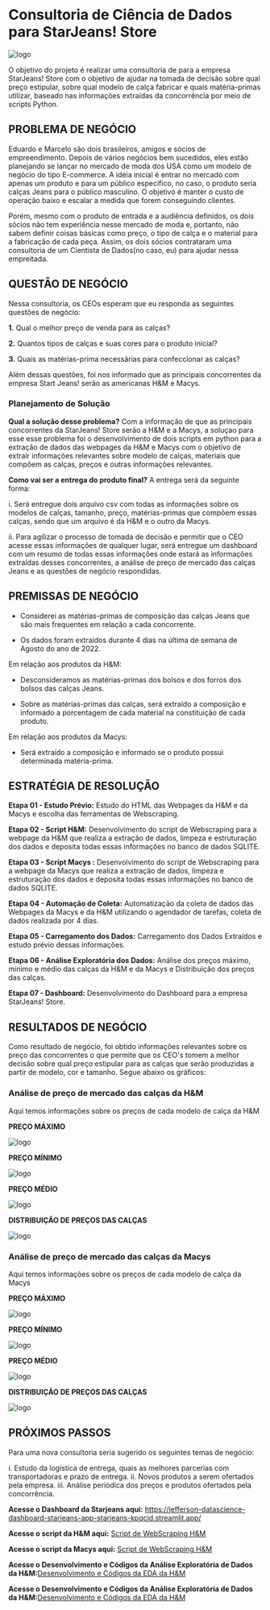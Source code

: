 # Consultoria de Ciência de Dados para StarJeans! Store

<img src="https://github.com/jefferson-datascience/project_starjeans_store/blob/main/images/imagem_fundo_apresentacao.jpg" alt="logo" style="zoom: 100%"/>

O objetivo do projeto é realizar uma consultoria de para a empresa StarJeans! Store com o objetivo de ajudar na tomada de decisão sobre qual preço estipular, sobre qual modelo de calça fabricar e quais matéria-primas utilizar, baseado nas informações extraídas da concorrência por meio de scripts Python.

## PROBLEMA DE NEGÓCIO

Eduardo e Marcelo são dois brasileiros, amigos e sócios de empreendimento. Depois de vários negócios bem sucedidos, eles estão planejando se lançar no mercado de moda dos USA como um modelo de negócio do tipo E-commerce. A idéia inicial é entrar no mercado com apenas um produto e para um público específico, no caso, o produto seria calças Jeans para o público masculino. O objetivo é manter o custo de operação baixo e escalar a medida que forem conseguindo clientes. 

Porém, mesmo com o produto de entrada e a audiência definidos, os dois sócios não tem experiência nesse mercado de moda e, portanto, não sabem definir coisas básicas como preço, o tipo de calça e o material para a fabricação de cada peça. Assim, os dois sócios contrataram uma consultoria de um Cientista de Dados(no caso, eu) para ajudar nessa empreitada.

## QUESTÃO DE NEGÓCIO

Nessa consultoria, os CEOs esperam que eu responda as seguintes questões de negócio:

**1.** Qual o melhor preço de venda para as calças?

**2.** Quantos tipos de calças e suas cores para o produto inicial?

**3.** Quais as matérias-prima necessárias para confeccionar as calças?

Além dessas questões, foi nos informado que as principais concorrentes da empresa Start Jeans! serão as americanas H&M e Macys.

### Planejamento de Solução

**Qual a solução desse problema?** Com a informação de que as principais concorrentes da StarJeans! Store serão a H&M e a Macys, a soluçao para esse esse problema foi o desenvolvimento de dois scripts em python para a extração de dados das webpages da H&M e Macys com o objetivo de extrair informações relevantes sobre modelo de calças, materiais que compõem as calças, preços e outras informações relevantes.

**Como vai ser a entrega do produto final?** A entrega será da seguinte forma:

i. Será entregue dois arquivo csv com todas as informações sobre os modelos de calças, tamanho, preço, matérias-primas que compõem essas calças, sendo que um arquivo é da H&M e o outro da Macys.

ii. Para agilizar o processo de tomada de decisão e permitir que o CEO acesse essas informações de qualquer lugar, será entregue um dashboard com um resumo de todas essas informações onde estará as informações extraídas desses concorrentes, a análise de preço de mercado das calças Jeans e as questões de negócio respondidas.

## PREMISSAS DE NEGÓCIO

- Considerei as matérias-primas de composição das calças Jeans que são mais frequentes em relação a cada concorrente.

- Os dados foram extraídos durante 4 dias na última de semana de Agosto do ano de 2022.

Em relação aos produtos da H&M:

- Desconsideramos as matérias-primas dos bolsos e dos forros dos bolsos das calças Jeans.

- Sobre as matérias-primas das calças, será extraído a composição e informado a porcentagem de cada material na constituição de cada produto.

Em relação aos produtos da Macys:

- Será extraído a composição e informado se o produto possui determinada matéria-prima.

## ESTRATÉGIA DE RESOLUÇÃO

**Etapa 01 - Estudo Prévio:** Estudo do HTML das Webpages da H&M e da Macys e escolha das ferramentas de Webscraping.

**Etapa 02 - Script H&M:** Desenvolvimento do script de Webscraping para a webpage da H&M que realiza a extração de dados, limpeza e estruturação dos dados e deposita todas essas informações no banco de dados SQLITE.

**Etapa 03 - Script Macys :** Desenvolvimento do script de Webscraping para a webpage da Macys que realiza a extração de dados, limpeza e estruturação dos dados e deposita todas essas informações no banco de dados SQLITE.

**Etapa 04 - Automação de Coleta:** Automatização da coleta de dados das Webpages da Macys e da H&M utilizando o agendador de tarefas, coleta de dados realizada por 4 dias.

**Etapa 05 - Carregamento dos Dados:** Carregamento dos Dados Extraídos e estudo prévio dessas informações.

**Etapa 06 - Análise Exploratória dos Dados:** Análise dos preços máximo, mínimo e médio das calças da H&M e da Macys e Distribuição dos preços das calças.

**Etapa 07 - Dashboard:** Desenvolvimento do Dashboard para a empresa StarJeans! Store.

## RESULTADOS DE NEGÓCIO

Como resultado de negócio, foi obtido informações relevantes sobre os preço das concorrentes o que permite que os CEO's tomem a melhor decisão sobre qual preço estipular para as calças que serão produzidas a partir de modelo, cor e tamanho. Segue abaixo os gráficos:

### Análise de preço de mercado das calças da H&M

Aqui temos informações sobre os preços de cada modelo de calça da H&M

**PREÇO MÁXIMO**

<img src="https://github.com/jefferson-datascience/project_starjeans_store/blob/main/images/preco_maximo_calcas_hm.png" alt="logo" style="zoom: 100%"/>

**PREÇO MÍNIMO**

<img src="https://github.com/jefferson-datascience/project_starjeans_store/blob/main/images/preco_minimo_calcas_hm.png" alt="logo" style="zoom: 100%"/>

**PREÇO MÉDIO**

<img src="https://github.com/jefferson-datascience/project_starjeans_store/blob/main/images/preco_medio_calcas_hm.png" alt="logo" style="zoom: 100%"/>

**DISTRIBUIÇÃO DE PREÇOS DAS CALÇAS**

<img src="https://github.com/jefferson-datascience/project_starjeans_store/blob/main/images/distribuicao_precos_calcas_hm.png" alt="logo" style="zoom: 100%"/>

### Análise de preço de mercado das calças da Macys

Aqui temos informações sobre os preços de cada modelo de calça da Macys

**PREÇO MÁXIMO**

<img src="https://github.com/jefferson-datascience/project_starjeans_store/blob/main/images/preco_maximo_calcas_macys.png" alt="logo" style="zoom: 100%"/>

**PREÇO MÍNIMO**

<img src="https://github.com/jefferson-datascience/project_starjeans_store/blob/main/images/preco_minimo_calcas_macys.png" alt="logo" style="zoom: 100%"/>

**PREÇO MÉDIO**

<img src="https://github.com/jefferson-datascience/project_starjeans_store/blob/main/images/preco_medio_calcas_macys.png" alt="logo" style="zoom: 100%"/>

**DISTRIBUIÇÃO DE PREÇOS DAS CALÇAS**

<img src="https://github.com/jefferson-datascience/project_starjeans_store/blob/main/images/distribuicao_precos_calcas_macys.png" alt="logo" style="zoom: 100%"/>

## PRÓXIMOS PASSOS 

Para uma nova consultoria seria sugerido os seguintes temas de negócio:

i. Estudo da logística de entrega, quais as melhores parcerias com transportadoras e prazo de entrega.
ii. Novos produtos a serem ofertados pela empresa.
iii. Análise periódica dos preços e produtos ofertados pela concorrência.



**Acesse o Dashboard da Starjeans aqui:** https://jefferson-datascience-dashboard-starjeans-app-starjeans-kpqcjd.streamlit.app/

**Acesse o script da H&M aqui:** [Script de WebScraping H&M](https://github.com/jefferson-datascience/project_starjeans_store/blob/main/webscraping_hm/webscraping_hm.py)

**Acesse o script da Macys aqui:** [Script de WebScraping H&M](https://github.com/jefferson-datascience/project_starjeans_store/blob/main/webscraping_macys/webscraping_macys.py)

**Acesse o Desenvolvimento e Códigos da Análise Exploratória de Dados da H&M:**[Desenvolvimento e Códigos da EDA da H&M](https://github.com/jefferson-datascience/project_starjeans_store/blob/main/analise_exploratoria_dados_hm.ipynb)


**Acesse o Desenvolvimento e Códigos da Análise Exploratória de Dados da H&M:**[Desenvolvimento e Códigos da EDA da H&M](https://github.com/jefferson-datascience/project_starjeans_store/blob/main/analise_exploratoria_dados_macys.ipynb)
